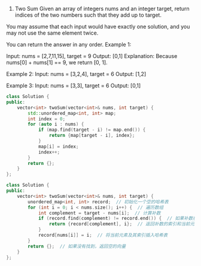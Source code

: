 1. Two Sum
Given an array of integers nums and an integer target, return indices of the two numbers such that they add up to target.

You may assume that each input would have exactly one solution, and you may not use the same element twice.

You can return the answer in any order.
Example 1:

Input: nums = [2,7,11,15], target = 9
Output: [0,1]
Explanation: Because nums[0] + nums[1] == 9, we return [0, 1].

Example 2:
Input: nums = [3,2,4], target = 6
Output: [1,2]

Example 3:
Input: nums = [3,3], target = 6
Output: [0,1]
```cpp
class Solution {
public:
    vector<int> twoSum(vector<int>& nums, int target) {
        std::unordered_map<int, int> map;
        int index = 0; 
        for (auto i : nums) {
            if (map.find(target - i) != map.end()) {
                return {map[target - i], index};
            }
            map[i] = index;
            index++;
        }
        return {};
    }
};
```

```cpp
class Solution {
public:
    vector<int> twoSum(vector<int>& nums, int target) {
        unordered_map<int, int> record;  // 初始化一个空的哈希表
        for (int i = 0; i < nums.size(); i++) {  // 遍历数组
            int complement = target - nums[i];  // 计算补数
            if (record.find(complement) != record.end()) {  // 如果补数在哈希表中
                return {record[complement], i};  // 返回补数的索引和当前元素的索引
            }
            record[nums[i]] = i;  // 将当前元素及其索引插入哈希表
        }
        return {};  // 如果没有找到，返回空的向量
    }
};
```